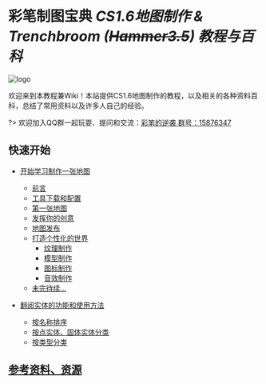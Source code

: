 # 彩笔制图宝典 *CS1.6地图制作 & Trenchbroom (<del>Hammer3.5</del>) 教程与百科*
![logo](resources/logo_title.svg)

欢迎来到本教程兼Wiki！本站提供CS1.6地图制作的教程，以及相关的各种资料百科，总结了常用资料以及许多人自己的经验。

?> 欢迎加入QQ群一起玩耍、提问和交流：[彩笔的逆袭 群号：15876347](https://jq.qq.com/?_wv=1027&k=e6eqbt1u)

## 快速开始
- [开始学习制作一张地图](tutorial/startup)
    - [前言](tutorial/startup)
    - [工具下载和配置](tutorial/setup)
    - [第一张地图](tutorial/first_map)
    - [发挥你的创意](tutorial/design)
    - [地图发布](tutorial/release)
    - [打造个性化的世界](tutorial/custom_resources)
        - [纹理制作](tutorial/make_texture)
        - [模型制作](tutorial/make_mdl)
        - [图标制作](tutorial/make_sprite)
        - [音效制作](tutorial/make_sound)
    - [未完待续...](tutorial/to_be_continue)

- [翻阅实体的功能和使用方法](wiki/entity/)
    - [按名称排序](wiki/entity/)
    - [按点实体、固体实体分类](wiki/entity/entity_index_by_type)
    - [按类型分类](wiki/entity/entity_index_by_category)
  
## [参考资料、资源](reference)